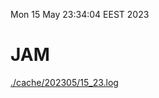 Mon 15 May 23:34:04 EEST 2023
# JAM
<a href='./cache/202305/15_23.log'>./cache/202305/15_23.log</a>
